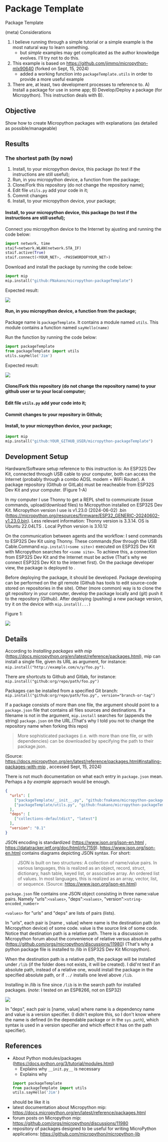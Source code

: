 # Package Template

Package Template

(meta) Considerations

1. I believe running through a simple tutorial or a simple example is the most natural way to learn something.
   - but *simple* examples may get complicated as the author knowledge evolves. I'll try not to do this.
2. This example is based on https://github.com/jimmo/micropython-mlx90640 (forked on Sept, 15, 2024)
   - added a working function into `packageTemplate.utils` in order to provide a more useful example
3. There are, at least, two development processes to reference to. A) Install a package for use in some app; B) Develop/Deploy a package (for Micropython). This instruction deals with B).

## Objective

Show how to create Micropython packages with explanations (as detailed as possible/manageable)

## Results

### The shortest path (by now)

1. Install, to your micropython device, this package (to test if the instructions are still useful);
2. Run, in you micropython device, a function from the package;
3. Clone/Fork this repository (do not change the repository name);
4. Edit file `utils.py` add your code in it;
5. Commit changes
6. Install, to your micropython device, your package;

#### Install, to your micropython device, this package (to test if the instructions are still useful);

Connect you micropython device to the Internet by ajusting and running the code below:
  
```python
import network, time
staif=network.WLAN(network.STA_IF) 
staif.active(True) 
staif.connect(<YOUR_NET>, <PASSWORDOFYOUR_NET>)
```

Download and install the package by running the code below:
  
```python
import mip
mip.install("github:FNakano/micropython-packageTemplate")
```

Expected result:

![](/Captura%20de%20tela%20de%202024-09-15%2013-17-03.png)

#### Run, in you micropython device, a function from the package;

 Package name is `packageTemplate`. It contains a module named `utils`. This module contains a function named `sayHello(name)`
 
Run the function by running the code below:

```python
import packageTemplate
from packageTemplate import utils
utils.sayHello('Jim') 
```

Expected result:
  
![](./Captura%20de%20tela%20de%202024-09-15%2015-03-11.png)

#### Clone/Fork this repository (do not change the repository name) to your github user or to your local computer;
#### Edit file `utils.py` add your code into it;
#### Commit changes to your repository in Github;
#### Install, to your micropython device, your package;

```python
import mip
mip.install("github:YOUR_GITHUB_USER/micropython-packageTemplate")
```
## Development Setup

Hardware/Software setup reference to this instruction is: An ESP32S Dev Kit, connected through USB cable to your computer, both can access the Internet (probably through a combo ADSL modem + WiFi Router). A package repository (Github or GitLab) must be reacheable from ESP32S Dev Kit and your computer. (Figure 1-A)

In my computer I use Thonny to get a REPL shell to communicate (issue commands, upload/download files) to Micropython installed on ESP32S Dev Kit. Micropython version I use is v1.23.0 (2024-06-02) .bin (https://micropython.org/resources/firmware/ESP32_GENERIC-20240602-v1.23.0.bin). Less relevant information: Thonny version is 3.3.14. OS is Ubuntu 22.04LTS . Local Python version is 3.10.12

On the communication between agents and the workflow: I send commands to ESP32S Dev Kit using Thonny. These commands *flow* through the USB Cable.Command `mip.install(<some site>)` executed on ESP32S Dev Kit with Micropython searches for `<some site>`. To achieve this, a connection from ESP32S Dev Kit and the Internet must be active (That's why we connect ESP32S Dev Kit to the internet first). On the package developer view, the package is deployed to <some site>.

Before deploying the package, it should be developed. Package developing can be performed on the git remote (Github has tools to edit source-code stored on repositories in the site). Other (more common) way is to clone the git repository in your computer, develop the package locally and (git) push it to the repository (Github). After deploying (pushing) a new package version, try it on the device with `mip.install(...)`
  
Figure 1:

![](./figures.png)


## Details

According to *Installing packages with mip* (https://docs.micropython.org/en/latest/reference/packages.html), mip can install a single file, given its URL as argument, for instance: `mip.install("http://example.com/x/y/foo.py")`.

There are shortcuts to Github and Gitlab, for instance: `mip.install("github:org/repo/path/foo.py")`

Packages can be installed from a specified Git branch: `mip.install("github:org/repo/path/foo.py", version="branch-or-tag")`

If a package consists of more than one file, the argument should point to a `package.json` file that contains all files sources and destinations. If a filename is not in the argument, `mip.install` searches for (appends the string) `package.json` on the URL.(That's why I told you not to change the repository name when forking this repo)

> More sophisticated packages (i.e. with more than one file, or with dependencies) can be downloaded by specifying the path to their package.json.

(Source: https://docs.micropython.org/en/latest/reference/packages.html#installing-packages-with-mip , accessed Sept, 15, 2024)

There is not much documentation on what each entry in `package.json` mean. Perhaps a *by example* approach would be enough. 

```json
{
  "urls": [
    ["packageTemplate/__init__.py", "github:fnakano/micropython-packageTemplate/packageTemplate/__init__.py"],
    ["packageTemplate/utils.py", "github:fnakano/micropython-packageTemplate/packageTemplate/utils.py"]
  ],
  "deps": [
    ["collections-defaultdict", "latest"]
  ],
  "version": "0.1"
}
```

JSON encoding is standardized (https://www.json.org/json-en.html , https://datatracker.ietf.org/doc/html/rfc7159). https://www.json.org/json-en.html contains diagrams depicting JSON syntax. For short:

  > JSON is built on two structures:
  >A collection of name/value pairs. In various languages, this is realized as an object, record, struct, dictionary, hash table, keyed list, or associative array.
  > An ordered list of values. In most languages, this is realized as an array, vector, list, or sequence.
(Source: https://www.json.org/json-en.html)

`package.json` file contains one JSON object consisting in three name:value pairs. Namely "urls":`<values>`, "deps":`<values>`, "version":`<string-encoded_number>`

`<values>` for "urls" and "deps" are lists of pairs (lists).

In "urls", each pair is [name , value] where name is the destination path (on Micropython device) of some code. value is the source link of some code. Notice that destination path is a relative path. There is a discussion in Micropython forum about the convenience of relative versus absolute paths (https://github.com/orgs/micropython/discussions/11980) (That's why a python package file is installed to /lib in ESP32S Dev Kit Micropython).

When the destination path is a relative path, the package will be installed under `/lib` (if the folder does not exists, it will be created). I did'nt test if an absolute path, instead of a relative one, would install the package in the specified absolute path, or if `../` installs one level above `/lib`.

Installing in /lib is fine since `/lib` is in the search path for installed packages. (*note*: I tested on an ESP8266, not on ESP32)

![](./Captura%20de%20tela%20de%202024-09-17%2012-57-10.png)


In "deps", each pair is [name, value] where name is a dependency name and value is a version specifier. (I didn't explore this, so I don't know where the name is defined (in the dependable package or in the `sys.path`), which syntax is used in a version specifier and which effect it has on the path specifier).

## References

- About Python modules/packages (https://docs.python.org/3/tutorial/modules.html)
  - Explains why `__init.py__` is necessary
  - Explains why
  ```python
  import packageTemplate
  from packageTemplate import utils
  utils.sayHello('Jim') 
  ```
  should be like it is
- latest documentation about Micropython mip: https://docs.micropython.org/en/latest/reference/packages.html
- forum posts on Micropython mip: https://github.com/orgs/micropython/discussions/11980
- repository of packages designed to be useful for writing MicroPython applications: https://github.com/micropython/micropython-lib

